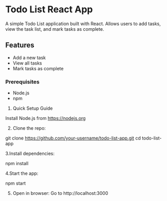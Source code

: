 # Todo List React App

A simple Todo List application built with React. Allows users to add tasks, view the task list, and mark tasks as complete.

## Features
- Add a new task
- View all tasks
- Mark tasks as complete

### Prerequisites
- Node.js
- npm

1. Quick Setup Guide

Install Node.js from https://nodejs.org

2. Clone the repo:

git clone https://github.com/your-username/todo-list-app.git
cd todo-list-app

3.Install dependencies:

npm install

4.Start the app:

npm start

5. Open in browser: Go to http://localhost:3000
